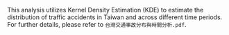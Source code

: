 This analysis utilizes Kernel Density Estimation (KDE) to estimate the distribution of traffic accidents in Taiwan and across different time periods. For further details, please refer to `台灣交通事故分布與時間分析.pdf`.
